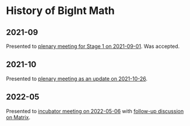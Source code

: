 # History of BigInt Math

## 2021-09
Presented to [plenary meeting for Stage 1 on 2021-09-01][2021-09-01]. Was accepted.

## 2021-10
Presented to [plenary meeting as an update on 2021-10-26][2021-10-26].

## 2022-05
Presented to [incubator meeting on 2022-05-06][2022-05-06] with [follow-up
discussion on Matrix][2022-05-06 Matrix].

[2021-09-01]: https://github.com/tc39/notes/blob/HEAD/meetings/2021-08/sept-01.md#bigint-math-for-stage-1
[2021-10-26]: https://github.com/tc39/notes/blob/HEAD/meetings/2021-10/oct-26.md#bigint-math-update
[2022-05-06]: https://github.com/tc39/incubator-agendas/blob/main/notes/2022/05-06.md
[2022-05-06 Matrix]: https://matrixlogs.bakkot.com/TC39_Delegates/2022-05-06
